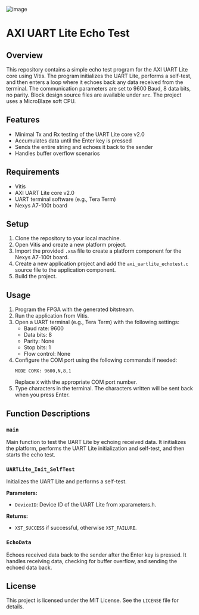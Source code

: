 
![image](https://github.com/user-attachments/assets/6f59ee5d-3860-4e02-a246-3f0265d9b090)

# AXI UART Lite Echo Test

## Overview

This repository contains a simple echo test program for the AXI UART Lite core using Vitis. The program initializes the UART Lite, performs a self-test, and then enters a loop where it echoes back any data received from the terminal. The communication parameters are set to 9600 Baud, 8 data bits, no parity. Block design source files are available under `src`. The project uses a MicroBlaze soft CPU.

## Features

- Minimal Tx and Rx testing of the UART Lite core v2.0
- Accumulates data until the Enter key is pressed
- Sends the entire string and echoes it back to the sender
- Handles buffer overflow scenarios

## Requirements

- Vitis
- AXI UART Lite core v2.0
- UART terminal software (e.g., Tera Term)
- Nexys A7-100t board

## Setup

1. Clone the repository to your local machine.
2. Open Vitis and create a new platform project.
3. Import the provided `.xsa` file to create a platform component for the Nexys A7-100t board.
4. Create a new application project and add the `axi_uartlite_echotest.c` source file to the application component.
5. Build the project.

## Usage

1. Program the FPGA with the generated bitstream.
2. Run the application from Vitis.
3. Open a UART terminal (e.g., Tera Term) with the following settings:
   - Baud rate: 9600
   - Data bits: 8
   - Parity: None
   - Stop bits: 1
   - Flow control: None
4. Configure the COM port using the following commands if needed:
   ```
   MODE COMX: 9600,N,8,1
   ```
   Replace `X` with the appropriate COM port number.
5. Type characters in the terminal. The characters written will be sent back when you press Enter.

## Function Descriptions

### `main`

Main function to test the UART Lite by echoing received data. It initializes the platform, performs the UART Lite initialization and self-test, and then starts the echo test.

### `UARTLite_Init_SelfTest`

Initializes the UART Lite and performs a self-test.

**Parameters:**
- `DeviceID`: Device ID of the UART Lite from xparameters.h.

**Returns:**
- `XST_SUCCESS` if successful, otherwise `XST_FAILURE`.

### `EchoData`

Echoes received data back to the sender after the Enter key is pressed. It handles receiving data, checking for buffer overflow, and sending the echoed data back.



## License

This project is licensed under the MIT License. See the `LICENSE` file for details.
